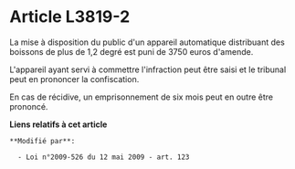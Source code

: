 # Article L3819-2

La mise à disposition du public d'un appareil automatique distribuant des boissons de plus de 1,2 degré est puni de 3750
euros d'amende.

L'appareil ayant servi à commettre l'infraction peut être saisi et le tribunal peut en prononcer la confiscation.

En cas de récidive, un emprisonnement de six mois peut en outre être prononcé.

**Liens relatifs à cet article**

	**Modifié par**:

	  - Loi n°2009-526 du 12 mai 2009 - art. 123
